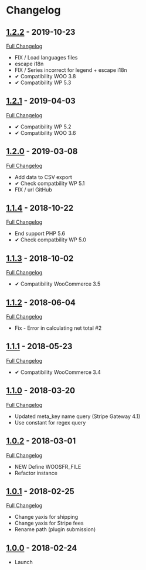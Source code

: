 # Changelog

## [1.2.2](https://github.com/rvola/woo-stripe-fee-in-report/tree/1.2.2) - 2019-10-23
[Full Changelog](https://github.com/rvola/woo-stripe-fee-in-report/compare/1.2.1...1.2.2)

* FIX / Load languages files
* escape i18n
* FIX / Series incorrect for legend + escape i18n
* ✔︎ Compatibility WOO 3.8
* ✔︎ Compatibility WP 5.3

## [1.2.1](https://github.com/rvola/woo-stripe-fee-in-report/tree/1.2.1) - 2019-04-03
[Full Changelog](https://github.com/rvola/woo-stripe-fee-in-report/compare/1.2.0...1.2.1)

* ✔︎ Compatibility WP 5.2
* ✔︎ Compatibility WOO 3.6

## [1.2.0](https://github.com/rvola/woo-stripe-fee-in-report/tree/1.2.0) - 2019-03-08
[Full Changelog](https://github.com/rvola/woo-stripe-fee-in-report/compare/1.1.4...1.2.0)

* Add data to CSV export
* ✔ Check compatbility WP 5.1
* FIX / url GitHub

## [1.1.4](https://github.com/rvola/woo-stripe-fee-in-report/tree/1.1.4) - 2018-10-22
[Full Changelog](https://github.com/rvola/woo-stripe-fee-in-report/compare/1.1.3...1.1.4)

* End support PHP 5.6
* ✔︎ Check compatbility WP 5.0

## [1.1.3](https://github.com/rvola/woo-stripe-fee-in-report/tree/1.1.3) - 2018-10-02
[Full Changelog](https://github.com/rvola/woo-stripe-fee-in-report/compare/1.1.2...1.1.3)

* ✔︎ Compatibility WooCommerce 3.5

## [1.1.2](https://github.com/rvola/woo-stripe-fee-in-report/tree/1.1.2) - 2018-06-04
[Full Changelog](https://github.com/rvola/woo-stripe-fee-in-report/compare/1.1.1...1.1.2)

* Fix - Error in calculating net total #2

## [1.1.1](https://github.com/rvola/woo-stripe-fee-in-report/tree/1.1.1) - 2018-05-23
[Full Changelog](https://github.com/rvola/woo-stripe-fee-in-report/compare/1.1.0...1.1.1)

* ✔︎ Compatibility WooCommerce 3.4

## [1.1.0](https://github.com/rvola/woo-stripe-fee-in-report/tree/1.1.0) - 2018-03-20
[Full Changelog](https://github.com/rvola/woo-stripe-fee-in-report/compare/1.0.2...1.1.0)

* Updated meta_key name query (Stripe Gateway 4.1)
* Use constant for regex query

## [1.0.2](https://github.com/rvola/woo-stripe-fee-in-report/tree/1.0.2) - 2018-03-01
[Full Changelog](https://github.com/rvola/woo-stripe-fee-in-report/compare/1.0.1...1.0.2)

* NEW Define WOOSFR_FILE
* Refactor instance

## [1.0.1](https://github.com/rvola/woo-stripe-fee-in-report/tree/1.0.1) - 2018-02-25
[Full Changelog](https://github.com/rvola/woo-stripe-fee-in-report/compare/1.0.0...1.0.1)

* Change yaxis for shipping
* Change yaxis for Stripe fees
* Rename path (plugin submission)

## [1.0.0](https://github.com/rvola/woo-stripe-fee-in-report/tree/1.0.0) - 2018-02-24

* Launch

